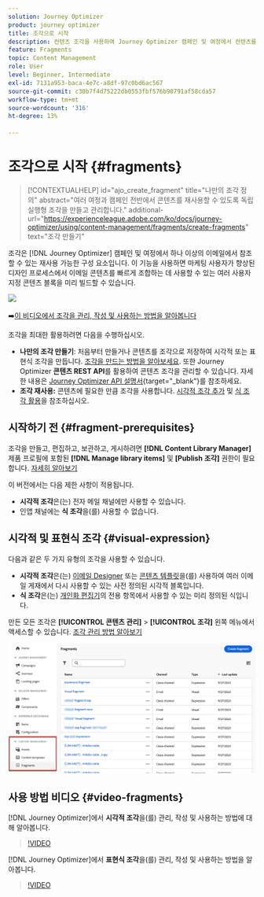 ```yaml
---
solution: Journey Optimizer
product: journey optimizer
title: 조각으로 시작
description: 컨텐츠 조각을 사용하여 Journey Optimizer 캠페인 및 여정에서 컨텐츠를 재사용하는 방법에 대해 알아봅니다
feature: Fragments
topic: Content Management
role: User
level: Beginner, Intermediate
exl-id: 7131a953-baca-4e7c-a8df-97c0bd6ac567
source-git-commit: c30b7f4d75222db0553fbf576b90791af58cda57
workflow-type: tm+mt
source-wordcount: '316'
ht-degree: 13%

---
```


# 조각으로 시작 {#fragments}

>[!CONTEXTUALHELP]
>id="ajo_create_fragment"
>title="나만의 조각 정의"
>abstract="여러 여정과 캠페인 전반에서 콘텐츠를 재사용할 수 있도록 독립 실행형 조각을 만들고 관리합니다."
>additional-url="https://experienceleague.adobe.com/ko/docs/journey-optimizer/using/content-management/fragments/create-fragments" text="조각 만들기"

조각은 [!DNL Journey Optimizer] 캠페인 및 여정에서 하나 이상의 이메일에서 참조할 수 있는 재사용 가능한 구성 요소입니다. 이 기능을 사용하면 마케팅 사용자가 향상된 디자인 프로세스에서 이메일 콘텐츠를 빠르게 조합하는 데 사용할 수 있는 여러 사용자 지정 콘텐츠 블록을 미리 빌드할 수 있습니다.

![](../rn/assets/do-not-localize/fragments.gif)

➡️[이 비디오에서 조각을 관리, 작성 및 사용하는 방법을 알아봅니다](#video-fragments)

조각을 최대한 활용하려면 다음을 수행하십시오.

* **나만의 조각 만들기**: 처음부터 만들거나 콘텐츠를 조각으로 저장하여 시각적 또는 표현식 조각을 만듭니다. [조각을 만드는 방법을 알아보세요](#create-fragments). 또한 Journey Optimizer **콘텐츠 REST API**&#x200B;를 활용하여 콘텐츠 조각을 관리할 수 있습니다. 자세한 내용은 [Journey Optimizer API 설명서](https://developer.adobe.com/journey-optimizer-apis/references/content/){target="_blank"}를 참조하세요.
* **조각 재사용:** 콘텐츠에 필요한 만큼 조각을 사용합니다. [시각적 조각 추가](../email/use-visual-fragments.md) 및 [식 조각 활용](../personalization/use-expression-fragments.md)을 참조하십시오.

## 시작하기 전 {#fragment-prerequisites}

조각을 만들고, 편집하고, 보관하고, 게시하려면 **[!DNL Content Library Manager]** 제품 프로필에 포함된 **[!DNL Manage library items]** 및 **[Publish 조각]** 권한이 필요합니다. [자세히 알아보기](../administration/ootb-product-profiles.md#content-library-manager)

이 버전에서는 다음 제한 사항이 적용됩니다.

* **시각적 조각**&#x200B;은(는) 전자 메일 채널에만 사용할 수 있습니다.
* 인앱 채널에는 **식 조각**&#x200B;을(를) 사용할 수 없습니다.

## 시각적 및 표현식 조각 {#visual-expression}

다음과 같은 두 가지 유형의 조각을 사용할 수 있습니다.

* **시각적 조각**&#x200B;은(는) [이메일 Designer](../email/get-started-email-design.md) 또는 [콘텐츠 템플릿](../email/use-email-templates.md)을(를) 사용하여 여러 이메일 게재에서 다시 사용할 수 있는 사전 정의된 시각적 블록입니다.
* **식 조각**&#x200B;은(는) [개인화 편집기](../personalization/personalization-build-expressions.md)의 전용 항목에서 사용할 수 있는 미리 정의된 식입니다.

만든 모든 조각은 **[!UICONTROL 콘텐츠 관리]** > **[!UICONTROL 조각]** 왼쪽 메뉴에서 액세스할 수 있습니다. [조각 관리 방법 알아보기](../content-management/manage-fragments.md)

![](assets/fragment-list.png)

## 사용 방법 비디오 {#video-fragments}

[!DNL Journey Optimizer]에서 **시각적 조각**&#x200B;을(를) 관리, 작성 및 사용하는 방법에 대해 알아봅니다.

>[!VIDEO](https://video.tv.adobe.com/v/3419932/?quality=12)

[!DNL Journey Optimizer]에서 **표현식 조각**&#x200B;을(를) 관리, 작성 및 사용하는 방법을 알아봅니다.

>[!VIDEO](https://video.tv.adobe.com/v/3424587/?quality=12)
